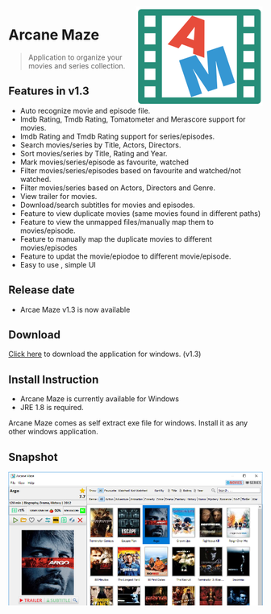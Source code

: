 <img src="icon.png" align="right" />

# Arcane Maze 
> Application to organize your movies and series collection.

## Features in v1.3
- Auto recognize movie and episode file.
- Imdb Rating, Tmdb Rating, Tomatometer and Merascore support for movies.
- Imdb Rating and Tmdb Rating support for series/episodes.
- Search movies/series by Title, Actors, Directors.
- Sort movies/series by Title, Rating and Year.
- Mark movies/series/episode as favourite, watched
- Filter movies/series/episodes based on favourite and watched/not watched.
- Filter movies/series based on Actors, Directors and Genre.
- View trailer for movies.
- Download/search subtitles for movies and episodes.
- Feature to view duplicate movies (same movies found in different paths)
- Feature to view the unmapped files/manually map them to movies/episode.
- Feature to manually map the duplicate movies to different movies/episodes
- Feature to updat the movie/epiodoe to different movie/episode.
- Easy to use , simple UI

## Release date
- Arcae Maze v1.3 is now available

## Download

[Click here](http://arcanemaze.com) to download the application for windows. (v1.3)

## Install Instruction 
- Arcane Maze is currently available for Windows
- JRE 1.8 is required.

Arcane Maze comes as self extract exe file for windows.
Install it as any other windows application.

## Snapshot
<img src="snapshot.png" align="centre" />
 
